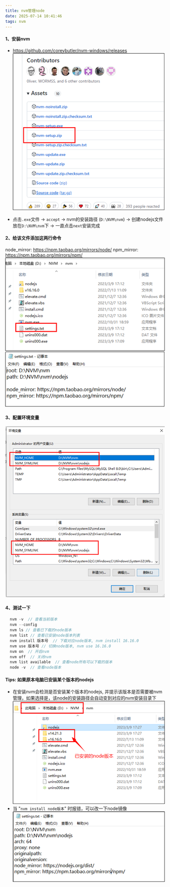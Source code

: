 ```yaml
---
title: nvm管理node
date: 2025-07-14 10:41:46
tags: nvm
---
```


#### 1、安装nvm 
+ https://github.com/coreybutler/nvm-windows/releases
![](images/nvm管理node/node.png)

+ 点击`.exe`文件 -> `accept` -> nvm的安装路径 (`D:\NVM\nvm`) -> 创建nodejs文件放在`D:\NVM\nvm`下 -> 一直点击`next`安装完成

#### 2、给该文件添加这两行命令
node_mirror: https://npm.taobao.org/mirrors/node/
npm_mirror: https://npm.taobao.org/mirrors/npm/
![](images/nvm管理node/nvms1.png)
![](images/nvm管理node/nvms2.png)

#### 3、配置环境变量
![](images/nvm管理node/path1.png)

#### 4、测试一下
```javascript
  nvm -v  // 查看当前版本
  nvm --config 
  nvm ls // 查看已下载的node版本
  nvm list // 查看已安装node版本列表
  nvm install 版本号  // 下载对应node版本, nvm install 16.16.0
  nvm use 版本号 // 切换node版本, nvm use 16.16.0
  nvm on  // 开启nvm
  nvm off  // 关闭nvm
  nvm list available  // 查看node所有可以下载的版本
  node -v  // 查看node版本
```

#### Tips: 如果原本电脑已安装某个版本的nodejs
* 在安装nvm会检测是否安装某个版本的nodejs, 并提示该版本是否需要被nvm管理，如果选择是，该node的安装路径会自动变到对应的nvm安装目录下
![](images/nvm管理node/nvms3.png)
* 当 "`nvm install node版本`" 时报错，可以改一下node镜像
![](images/nvm管理node/path2.png)


